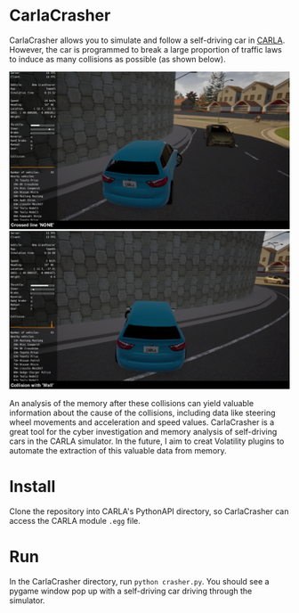 # CarlaCrasher
CarlaCrasher allows you to simulate and follow a self-driving car in [CARLA](https://www.carla.org). However, the car is programmed to break a large proportion of traffic laws to induce as many collisions as possible (as shown below). 

![CarlaCrasherDemo1](images/ccdemo1.png)
![CarlaCrasherDemo1](images/ccdemo2.png)

An analysis of the memory after these collisions can yield valuable information about the cause of the collisions, including data like steering wheel movements and acceleration and speed values. CarlaCrasher is a great tool for the cyber investigation and memory analysis of self-driving cars in the CARLA simulator. In the future, I aim to creat Volatility plugins to automate the extraction of this valuable data from memory.

# Install
Clone the repository into CARLA's PythonAPI directory, so CarlaCrasher can access the CARLA module `.egg` file.

# Run
In the CarlaCrasher directory, run `python crasher.py`. You should see a pygame window pop up with a self-driving car driving through the simulator.
